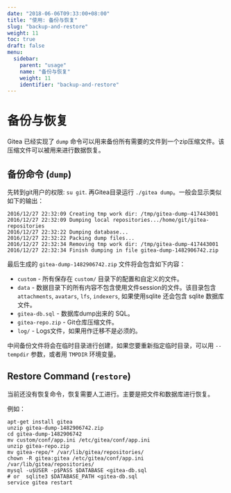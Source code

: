 ```yaml
---
date: "2018-06-06T09:33:00+08:00"
title: "使用: 备份与恢复"
slug: "backup-and-restore"
weight: 11
toc: true
draft: false
menu:
  sidebar:
    parent: "usage"
    name: "备份与恢复"
    weight: 11
    identifier: "backup-and-restore"
---
```


# 备份与恢复

Gitea 已经实现了 `dump` 命令可以用来备份所有需要的文件到一个zip压缩文件。该压缩文件可以被用来进行数据恢复。

## 备份命令 (`dump`)

先转到git用户的权限: `su git`. 再Gitea目录运行 `./gitea dump`。一般会显示类似如下的输出：

```
2016/12/27 22:32:09 Creating tmp work dir: /tmp/gitea-dump-417443001
2016/12/27 22:32:09 Dumping local repositories.../home/git/gitea-repositories
2016/12/27 22:32:22 Dumping database...
2016/12/27 22:32:22 Packing dump files...
2016/12/27 22:32:34 Removing tmp work dir: /tmp/gitea-dump-417443001
2016/12/27 22:32:34 Finish dumping in file gitea-dump-1482906742.zip
```

最后生成的 `gitea-dump-1482906742.zip` 文件将会包含如下内容：

* `custom` - 所有保存在 `custom/` 目录下的配置和自定义的文件。
* `data` - 数据目录下的所有内容不包含使用文件session的文件。该目录包含 `attachments`, `avatars`, `lfs`, `indexers`, 如果使用sqlite 还会包含 sqlite 数据库文件。
* `gitea-db.sql` - 数据库dump出来的 SQL。
* `gitea-repo.zip` - Git仓库压缩文件。
* `log/` - Logs文件，如果用作迁移不是必须的。

中间备份文件将会在临时目录进行创建，如果您要重新指定临时目录，可以用 `--tempdir` 参数，或者用 `TMPDIR` 环境变量。

## Restore Command (`restore`)

当前还没有恢复命令，恢复需要人工进行。主要是把文件和数据库进行恢复。

例如：

```
apt-get install gitea
unzip gitea-dump-1482906742.zip
cd gitea-dump-1482906742
mv custom/conf/app.ini /etc/gitea/conf/app.ini
unzip gitea-repo.zip
mv gitea-repo/* /var/lib/gitea/repositories/
chown -R gitea:gitea /etc/gitea/conf/app.ini /var/lib/gitea/repositories/
mysql -u$USER -p$PASS $DATABASE <gitea-db.sql
# or  sqlite3 $DATABASE_PATH <gitea-db.sql
service gitea restart
```
